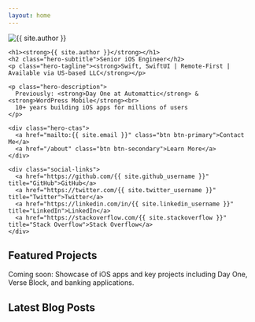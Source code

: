 ```yaml
---
layout: home
---
```


<div class="hero-section">
  <div class="hero-content">
    <img src="{{ site.profile_image }}" alt="{{ site.author }}" class="profile-image">
    
    <h1><strong>{{ site.author }}</strong></h1>
    <h2 class="hero-subtitle">Senior iOS Engineer</h2>
    <p class="hero-tagline"><strong>Swift, SwiftUI | Remote-First | Available via US-based LLC</strong></p>
    
    <p class="hero-description">
      Previously: <strong>Day One at Automattic</strong> & <strong>WordPress Mobile</strong><br>
      10+ years building iOS apps for millions of users
    </p>
    
    <div class="hero-ctas">
      <a href="mailto:{{ site.email }}" class="btn btn-primary">Contact Me</a>
      <a href="/about" class="btn btn-secondary">Learn More</a>
    </div>
    
    <div class="social-links">
      <a href="https://github.com/{{ site.github_username }}" title="GitHub">GitHub</a>
      <a href="https://twitter.com/{{ site.twitter_username }}" title="Twitter">Twitter</a>
      <a href="https://linkedin.com/in/{{ site.linkedin_username }}" title="LinkedIn">LinkedIn</a>
      <a href="https://stackoverflow.com/{{ site.stackoverflow }}" title="Stack Overflow">Stack Overflow</a>
    </div>
  </div>
</div>

## Featured Projects

Coming soon: Showcase of iOS apps and key projects including Day One, Verse Block, and banking applications.

## Latest Blog Posts
